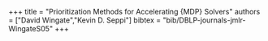 +++
title =  "Prioritization Methods for Accelerating {MDP} Solvers"
authors = ["David Wingate","Kevin D. Seppi"]
bibtex = "bib/DBLP-journals-jmlr-WingateS05"
+++
